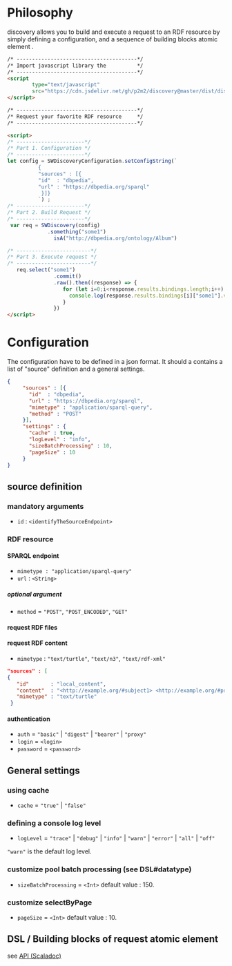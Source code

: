 # Philosophy

discovery allows you to build and execute a request to an RDF resource by simply defining 
a configuration, and a sequence of building blocks atomic element .

```html 
/* ---------------------------------------*/
/* Import javascript library the          */
/* ---------------------------------------*/
<script 
        type="text/javascript" 
        src="https://cdn.jsdelivr.net/gh/p2m2/discovery@master/dist/discovery-web.min.js"> 
</script>

/* ---------------------------------------*/
/* Request your favorite RDF resource     */
/* ---------------------------------------*/

<script>
/* ----------------------*/
/* Part 1. Configuration */
/* ----------------------*/
let config = SWDiscoveryConfiguration.setConfigString(`
          {
          "sources" : [{
          "id"  : "dbpedia",
          "url" : "https://dbpedia.org/sparql"
           }]}
          `) ;
/* ----------------------*/
/* Part 2. Build Request */
/* ----------------------*/
 var req = SWDiscovery(config)
             .something("some1")
               isA("http://dbpedia.org/ontology/Album")

/* ------------------------*/
/* Part 3. Execute request */
/* ------------------------*/
   req.select("some1")
               .commit()
               .raw().then((response) => {
                  for (let i=0;i<response.results.bindings.length;i++) {
                    console.log(response.results.bindings[i]["some1"].value);
                  }
               })
</script>
```

# Configuration

The configuration have to be defined in a json format. It should a contains a list of "source" definition and a general settings.

```json 
{
     "sources" : [{
       "id"  : "dbpedia",
       "url" : "https://dbpedia.org/sparql",
       "mimetype" : "application/sparql-query",
       "method" : "POST"
     }],
     "settings" : {
       "cache" : true,
       "logLevel" : "info",
       "sizeBatchProcessing" : 10,
       "pageSize" : 10
     }
}
```

## source definition

### mandatory arguments
 - `id`       : `<identifyTheSourceEndpoint>`

### RDF resource 

#### SPARQL endpoint

 - `mimetype : "application/sparql-query"`
 - `url`     :   `<String>`

##### optional argument
 - `method`    = `"POST"`, `"POST_ENCODED"`, `"GET"`

#### request RDF files

#### request RDF content
 -  `mimetype` : `"text/turtle"`, `"text/n3"`, `"text/rdf-xml"`

```json
"sources" : [
{
   "id"       : "local_content",
   "content"  : "<http://example.org/#subject1> <http://example.org/#predicate1> <http://example.org/#object1> .",
   "mimetype" : "text/turtle"
 } 
```

#### authentication

 - `auth`            = `"basic"` | `"digest"` | `"bearer"` | `"proxy"`
 - `login`           = `<login>`
 - `password`        = `<password>`

## General settings

### using cache 
 - `cache`           = `"true"` | `"false"`

### defining a console log level 
 - `logLevel`        = `"trace"` | `"debug"` | `"info"` | `"warn"` | `"error"` | `"all"` | `"off"`

`"warn"` is the default log level.

### customize pool batch processing (see DSL#datatype) 

 - `sizeBatchProcessing`  = `<Int>`
default value : 150.
   
### customize selectByPage

 - `pageSize`             = `<Int>`
   default value : 10.
   

## DSL / Building blocks of request atomic element

see [API (Scaladoc)](./api/index.html)

